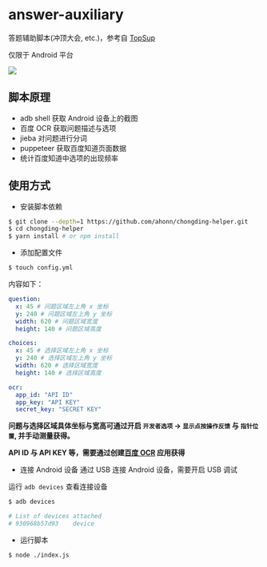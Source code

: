# answer-auxiliary
答题辅助脚本(冲顶大会, etc.)，参考自 [TopSup](https://github.com/Skyexu/TopSup)

仅限于 Android 平台

![](http://ouv0frko5.bkt.clouddn.com/blog/uvh4k.gif)

## 脚本原理
- adb shell 获取 Android 设备上的截图
- 百度 OCR 获取问题描述与选项
- jieba 对问题进行分词
- puppeteer 获取百度知道页面数据
- 统计百度知道中选项的出现频率

## 使用方式

- 安装脚本依赖
```bash
$ git clone --depth=1 https://github.com/ahonn/chongding-helper.git
$ cd chongding-helper
$ yarn install # or npm install
```

- 添加配置文件
```bash
$ touch config.yml
```

内容如下：
```yaml
question:
  x: 45 # 问题区域左上角 x 坐标
  y: 240 # 问题区域左上角 y 坐标
  width: 620 # 问题区域宽度
  height: 140 # 问题区域高度

choices:
  x: 45 # 选择区域左上角 x 坐标
  y: 240 # 选择区域左上角 y 坐标
  width: 620 # 选择区域宽度
  height: 140 # 选择区域高度

ocr:
  app_id: "API ID"
  app_key: "API KEY"
  secret_key: "SECRET KEY"
```

**问题与选择区域具体坐标与宽高可通过开启 `开发者选项` -> `显示点按操作反馈` 与 `指针位置`, 并手动测量获得。**

**API ID 与 API KEY 等，需要通过创建[百度 OCR](https://cloud.baidu.com/product/ocr/general) 应用获得**

- 连接 Android 设备
通过 USB 连接 Android 设备，需要开启 USB 调试

运行 `adb devices` 查看连接设备
```bash
$ adb devices

# List of devices attached
# 930968b57d93    device
```

- 运行脚本
```
$ node ./index.js
```
